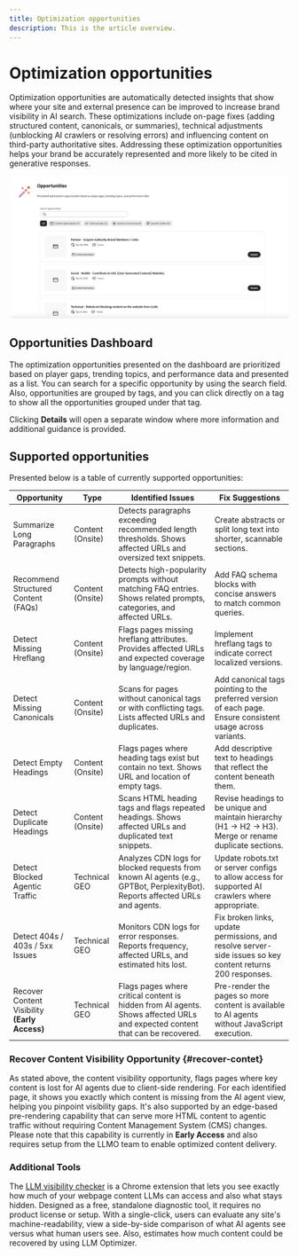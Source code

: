 ```yaml
---
title: Optimization opportunities
description: This is the article overview.
---
```


# Optimization opportunities

Optimization opportunities are automatically detected insights that show where your site and external presence can be improved to increase brand visibility in AI search. These optimizations include on-page fixes (adding structured content, canonicals, or summaries), technical adjustments (unblocking AI crawlers or resolving errors) and influencing content on third-party authoritative sites. Addressing these optimization opportunities helps your brand be accurately represented and more likely to be cited in generative responses.

![Optimization opportunities](/help/dashboards/assets/oport.png)

## Opportunities Dashboard

The optimization opportunities presented on the dashboard are prioritized based on player gaps, trending topics, and performance data and presented as a list. You can search for a specific opportunity by using the search field. Also, opportunities are grouped by tags, and you can click directly on a tag to show all the  opportunities grouped under that tag.

Clicking **Details** will open a separate window where more information and additional guidance is provided.

## Supported opportunities

Presented below is a table of currently supported opportunities:

| Opportunity | Type | Identified Issues | Fix Suggestions |
|---------|----------|----------|----------|
|Summarize Long Paragraphs | Content (Onsite) | Detects paragraphs exceeding recommended length thresholds. Shows affected URLs and oversized text snippets. | Create abstracts or split long text into shorter, scannable sections. |
| Recommend Structured Content (FAQs)| Content (Onsite) | Detects high-popularity prompts without matching FAQ entries. Shows related prompts, categories, and affected URLs. | Add FAQ schema blocks with concise answers to match common queries. |
| Detect Missing Hreflang | Content (Onsite)| Flags pages missing hreflang attributes. Provides affected URLs and expected coverage by language/region.| Implement hreflang tags to indicate correct localized versions. |
| Detect Missing Canonicals | Content (Onsite) | Scans for pages without canonical tags or with conflicting tags. Lists affected URLs and duplicates. | Add canonical tags pointing to the preferred version of each page. Ensure consistent usage across variants.|
| Detect Empty Headings | Content (Onsite) | Flags pages where heading tags exist but contain no text. Shows URL and location of empty tags. | Add descriptive text to headings that reflect the content beneath them. |
| Detect Duplicate Headings | Content (Onsite) | Scans HTML heading tags and flags repeated headings. Shows affected URLs and duplicated text snippets. | Revise headings to be unique and maintain hierarchy (H1 → H2 → H3). Merge or rename duplicate sections. |
| Detect Blocked Agentic Traffic | Technical GEO | Analyzes CDN logs for blocked requests from known AI agents (e.g., GPTBot, PerplexityBot). Reports affected URLs and agents. | Update robots.txt or server configs to allow access for supported AI crawlers where appropriate. |
| Detect 404s / 403s / 5xx Issues | Technical GEO | Monitors CDN logs for error responses. Reports frequency, affected URLs, and estimated hits lost. | Fix broken links, update permissions, and resolve server-side issues so key content returns 200 responses. |
| Recover Content Visibility **(Early Access)** | Technical GEO | Flags pages where critical content is hidden from AI agents. Shows affected URLs and expected content that can be recovered. | Pre-render the pages so more content is available to AI agents without JavaScript execution.  |

### Recover Content Visibility Opportunity {#recover-contet}

As stated above, the content visibility opportunity, flags pages where key content is lost for AI agents due to client-side rendering. For each identified page, it shows you exactly which content is missing from the AI agent view, helping you pinpoint visibility gaps. It's also supported by an edge-based pre-rendering capability that can serve more HTML content to agentic traffic without requiring Content Management System (CMS) changes. Please note that this capability is currently in **Early Access** and also requires setup from the LLMO team to enable optimized content delivery.

### Additional Tools

The [LLM visibility checker](https://chromewebstore.google.com/detail/is-your-webpage-citable/jbjngahjjdgonbeinjlepfamjdmdcbcc) is a Chrome extension that lets you see exactly how much of your webpage content LLMs can access and also what stays hidden. Designed as a free, standalone diagnostic tool, it requires no product license or setup. With a single-click, users can evaluate any site's machine-readability, view a side-by-side comparison of what AI agents see versus what human users see. Also, estimates how much content could be recovered by using LLM Optimizer.
